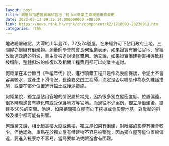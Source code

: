 ```yaml
---
layout: post
title: 測量師指若證實霸佔官地　紅山半島業主會被追復修費用
date: 2023-09-13 09:25:14.000000000 +08:00
link: https://news.rthk.hk/rthk/ch/component/k2/1718093-20230913.htm
categories: rthk
---
```


地政總署確認，大潭紅山半島70、72及74號屋，在未經許可下佔用政府土地，三間屋亦懷疑有僭建物。測量師學會前會長何鉅業表示，如果證實有霸佔官地、曾經改動過政府的斜坡，業主會被追討復修費用。他又說，如果證實僭建物直接導致斜坡塌陷，整體斜坡的修復以及相關工程費用都可以向業主追討。

何鉅業在本台節目《千禧年代》說，進行噴漿工程只是作為表面保護，令泥土不會容易吸水，或產生下滑情況，長遠要交由工程師，決定是否以噴漿作為永久維護措施，或要在部分位置進行擋土或護泥措施。

何鉅業說，獨立屋佔用官地的情況屬於常見，因為很多獨立屋密度低、位置偏遠，很多時周邊會有綠化帶或受保護地方等官地。而過往不少案例，獨立屋僭建後，擴建多50%的空間。他說，如果相關獨立屋有向下挖掘或會影響地基，對毗鄰的斜坡及樓宇都可能有影響。

何鉅業又說，相比起高樓大廈或舊樓，獨立屋如果有僭建，對毗鄰的影響有機會較少。但他認為，重點在於獨立屋有僭建物不容易被察覺，因為獨立屋可能位置較偏遠，要進入視察亦不容易，當局要執法或跟進會有困難。
